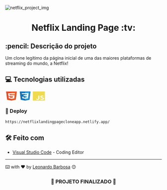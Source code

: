 ![netflix_project_img](https://user-images.githubusercontent.com/87662269/191380872-53c8f796-fb81-454e-bc6b-7034fcfecfba.JPG)


<h1 align="center">
Netflix Landing Page :tv:
</h1>

<h2>
  :pencil: Descrição do projeto
</h2>

<p>
 Um clone legítimo da página inicial de uma das maiores plataformas de streaming do mundo, a Netflix!
</p>


## 💻 Tecnologias utilizadas
<div display="flex">
  <img align="center" alt="leo-HTML" height="30" width="40" src="https://raw.githubusercontent.com/devicons/devicon/master/icons/html5/html5-original.svg">
 <img align="center" alt="leo-CSS" height="30" width="40" src="https://raw.githubusercontent.com/devicons/devicon/master/icons/css3/css3-original.svg">
 <img align="center" alt="leo-Js" height="30" width="40" src="https://raw.githubusercontent.com/devicons/devicon/master/icons/javascript/javascript-plain.svg">
</div>

### :link: Deploy

```
https://netflixlandingpagecloneapp.netlify.app/
```

## 🛠️ Feito com
* [Visual Studio Code](https://code.visualstudio.com) - Coding Editor

---
⌨️ with ❤️ by [Leonardo Barbosa](https://github.com/leonardojpereira) 😊

<h3 align="center">
  
  :construction: PROJETO FINALIZADO :construction:
  
</h3>
